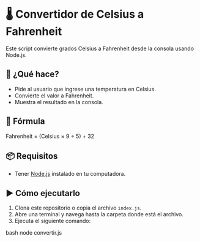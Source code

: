 # 🌡️ Convertidor de Celsius a Fahrenheit 

Este script convierte grados Celsius a Fahrenheit desde la consola usando Node.js. 

## 🚀 ¿Qué hace?
- Pide al usuario que ingrese una temperatura en Celsius.
- Convierte el valor a Fahrenheit.
- Muestra el resultado en la consola.

## 🧠 Fórmula
Fahrenheit = (Celsius × 9 ÷ 5) + 32

## 📦 Requisitos

- Tener [Node.js](https://nodejs.org/) instalado en tu computadora.

## ▶️ Cómo ejecutarlo

1. Clona este repositorio o copia el archivo `index.js`.
2. Abre una terminal y navega hasta la carpeta donde está el archivo.
3. Ejecuta el siguiente comando:

bash
node convertir.js
